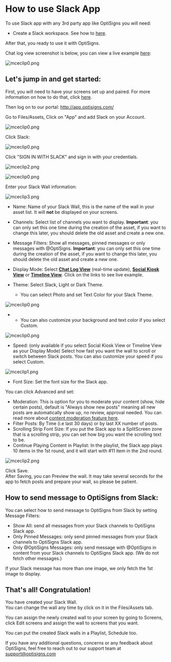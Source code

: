# How to use Slack App

To use Slack app with any 3rd party app like OptiSigns you will need:

* Create a Slack workspace. See how to [here](https://slack.com/intl/en-vn/help/articles/206845317-Create-a-Slack-workspace).

After that, you ready to use it with OptiSigns.

Chat log view screenshot is below, you can view a live example [here](https://social-player.optisigns.com/slack/?asset_id=kD84rTsZzScadRTmj):

![mceclip0.png](https://support.optisigns.com/hc/article_attachments/4409649423635)

## **Let's jump in and get started:**

First, you will need to have your screens set up and paired. For more information on how to do that, click [here](https://www.optisigns.com/blog/how-to-set-up-digital-signs-with-optisigns-and-amazon-fire-tv).

Then log on to our portal: <http://app.optisigns.com/>

Go to Files/Assets, Click on "App" and add Slack on your Account.

![mceclip0.png](https://support.optisigns.com/hc/article_attachments/26483553436051)

Click Slack:

![mceclip0.png](https://support.optisigns.com/hc/article_attachments/4408809656083)

Click "SIGN IN WITH SLACK" and sign in with your credentials.

![mceclip2.png](https://support.optisigns.com/hc/article_attachments/4407317471251)

![mceclip0.png](https://support.optisigns.com/hc/article_attachments/4408767274899)

Enter your Slack Wall information:

![mceclip3.png](https://support.optisigns.com/hc/article_attachments/4407317561619)

* Name: Name of your Slack Wall, this is the name of the wall in your asset list. It will **not** be displayed on your screens.
* Channels: Select list of channels you want to display. **Important**: you can only set this one time during the creation of the asset, if you want to change this later, you should delete the old asset and create a new one.
* Message Filters: Show all messages, pinned messages or only messages with @OptiSigns. **Important**: you can only set this one time during the creation of the asset, if you want to change this later, you should delete the old asset and create a new one.
* Display Mode: Select **[Chat Log View](https://social-player.optisigns.com/slack/?asset_id=kD84rTsZzScadRTmj)** (real-time update), **[Social Kiosk View](https://social-player.optisigns.com/slack/?asset_id=d6tDAiaYTm9m8uqtY)** or **[Timeline View](https://social-player.optisigns.com/slack/?asset_id=LTfKWyLMiwg66mDZa)**. Click on the links to see live example.
* Theme: Select Slack, Light or Dark Theme.

  + You can select Photo and set Text Color for your Slack Theme.

![mceclip0.png](https://support.optisigns.com/hc/article_attachments/4408759522579)

* + You can also customize your background and text color if you select Custom.

![mceclip0.png](https://support.optisigns.com/hc/article_attachments/26483575914131)

* Speed: (only available if you select Social Kiosk View or Timeline View as your Display Mode) Select how fast you want the wall to scroll or switch between Slack posts. You can also customize your speed if you select Custom.

![mceclip1.png](https://support.optisigns.com/hc/article_attachments/26483553441171)

* Font Size: Set the font size for the Slack app.

You can click Advanced and set:

* Moderation: This is option for you to moderate your content (show, hide certain posts), default is "Always show new posts" meaning all new posts are automatically show up, no review, approval needed. You can read more about [content moderation feature here](https://support.optisigns.com/hc/en-us/articles/4403015887763).
* Filter Posts: By Time (i.e last 30 days) or by last XX number of posts.
* Scrolling Strip Font Size: If you put the Slack app to a SplitScreen zone that is a scrolling strip, you can set how big you want the scrolling text to be.
* Continue Playing Content in Playlist: In the playlist, the Slack app plays 10 items in the 1st round, and it will start with #11 item in the 2nd round.

![mceclip2.png](https://support.optisigns.com/hc/article_attachments/4408802130323)

Click Save.  
After Saving, you can Preview the wall. It may take several seconds for the app to fetch posts and prepare your wall, so please be patient.

## **How to send message to OptiSigns from Slack:**

You can select how to send message to OptiSigns from Slack by setting Message Filters:

* Show All: send all messages from your Slack channels to OptiSigns Slack app.
* Only Pinned Messages: only send pinned messages from your Slack channels to OptiSigns Slack app.
* Only @OptiSigns Messages: only send message with @OptiSigns in content from your Slack channels to OptiSigns Slack app. (We do not fetch other messages.)

If your Slack message has more than one image, we only fetch the 1st image to display.

## **That's all! Congratulation!**

You have created your Slack Wall.  
You can change the wall any time by click on it in the Files/Assets tab.

You can assign the newly created wall to your screen by going to Screens, click Edit screens and assign the wall to screens that you want.

You can put the created Slack walls in a Playlist, Schedule too.

If you have any additional questions, concerns or any feedback about OptiSigns, feel free to reach out to our support team at [support@optisigns.com](mailto:support@optisigns.com)